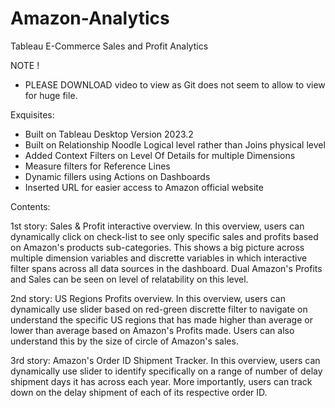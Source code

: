 # Amazon-Analytics
Tableau E-Commerce Sales and Profit Analytics

NOTE !
- PLEASE DOWNLOAD video to view as Git does not seem to allow to view for huge file.

Exquisites:

- Built on Tableau Desktop Version 2023.2
- Built on Relationship Noodle Logical level rather than Joins physical level
- Added Context Filters on Level Of Details for multiple Dimensions
- Measure filters for Reference Lines
- Dynamic fillers using Actions on Dashboards
- Inserted URL for easier access to Amazon official website

Contents:

1st story: Sales & Profit interactive overview. In this overview, users can dynamically click on check-list to see only specific sales and profits based on Amazon's products sub-categories.
           This shows a big picture across multiple dimension variables and discrette variables
           in which interactive filter spans across all data sources in the dashboard. 
           Dual Amazon's Profits and Sales can be seen on level of relatability on this level.

2nd story: US Regions Profits overview. In this overview, users can dynamically use slider based on red-green discrette filter to navigate on understand the specific US regions that has made higher than average
           or lower than average based on Amazon's Profits made. Users can also understand this by the size of circle of Amazon's sales.


3rd story: Amazon's Order ID Shipment Tracker. In this overview, users can dynamically use slider to identify specifically on a range of number of 
          delay shipment days it has across each year. More importantly, users can track down on the delay shipment of each of its respective order ID.


          
